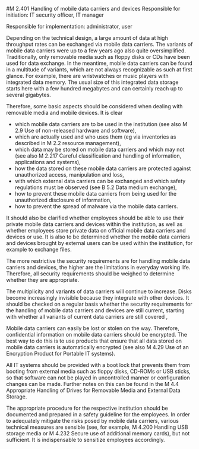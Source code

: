 #M 2.401 Handling of mobile data carriers and devices
Responsible for initiation: IT security officer, IT manager

Responsible for implementation: administrator, user

Depending on the technical design, a large amount of data at high throughput rates can be exchanged via mobile data carriers. The variants of mobile data carriers were up to a few years ago also quite oversimplified. Traditionally, only removable media such as floppy disks or CDs have been used for data exchange. In the meantime, mobile data carriers can be found in a multitude of variants, which are not always recognizable as such at first glance. For example, there are wristwatches or music players with integrated data memory. The usual size of this integrated data storage starts here with a few hundred megabytes and can certainly reach up to several gigabytes.

Therefore, some basic aspects should be considered when dealing with removable media and mobile devices. It is clear

* which mobile data carriers are to be used in the institution (see also M 2.9 Use of non-released hardware and software),
* which are actually used and who uses them (eg via inventories as described in M 2.2 resource management),
* which data may be stored on mobile data carriers and which may not (see also M 2.217 Careful classification and handling of information, applications and systems),
* how the data stored on these mobile data carriers are protected against unauthorized access, manipulation and loss,
* with which external data carriers can be exchanged and which safety regulations must be observed (see B 5.2 Data medium exchange),
* how to prevent these mobile data carriers from being used for the unauthorized disclosure of information,
* how to prevent the spread of malware  via the mobile data carriers.


It should also be clarified whether employees should be able to use their private mobile data carriers and devices within the institution, as well as whether employees store private data on official mobile data carriers and devices or use. It is also to be determined whether the mobile data carriers and devices brought by external users can be used within the institution, for example to exchange files.

The more restrictive the security requirements are for handling mobile data carriers and devices, the higher are the limitations in everyday working life. Therefore, all security requirements should be weighed to determine whether they are appropriate.

The multiplicity and variants of data carriers will continue to increase. Disks become increasingly invisible because they integrate with other devices. It should be checked on a regular basis whether the security requirements for the handling of mobile data carriers and devices are still current, starting with whether all variants of current data carriers are still covered ,

Mobile data carriers can easily be lost or stolen on the way. Therefore, confidential information on mobile data carriers should be encrypted. The best way to do this is to use products that ensure that all data stored on mobile data carriers is automatically encrypted (see also M 4.29 Use of an Encryption Product for Portable IT systems).

All IT systems should be provided with a boot lock that prevents them from booting from external media such as floppy disks, CD-ROMs or USB sticks, so that software can not be played in uncontrolled manner or configuration changes can be made. Further notes on this can be found in the M 4.4 Appropriate Handling of Drives for Removable Media and External Data Storage.

The appropriate procedure for the respective institution should be documented and prepared in a safety guideline for the employees. In order to adequately mitigate the risks posed by mobile data carriers, various technical measures are sensible (see, for example, M 4.200 Handling USB storage media or M 4.232 Secure use of additional memory cards), but not sufficient. It is indispensable to sensitize employees accordingly.



